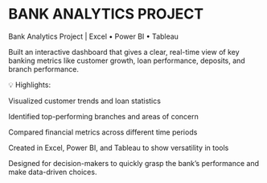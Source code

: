 # BANK ANALYTICS PROJECT
Bank Analytics Project | Excel • Power BI • Tableau

Built an interactive dashboard that gives a clear, real-time view of key banking metrics like customer growth, loan performance, deposits, and branch performance.

💡 Highlights:

Visualized customer trends and loan statistics

Identified top-performing branches and areas of concern

Compared financial metrics across different time periods

Created in Excel, Power BI, and Tableau to show versatility in tools

Designed for decision-makers to quickly grasp the bank’s performance and make data-driven choices.
